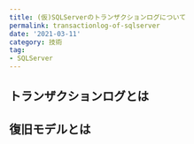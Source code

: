 ```yaml
---
title: (仮)SQLServerのトランザクションログについて
permalink: transactionlog-of-sqlserver
date: '2021-03-11'
category: 技術
tag:
- SQLServer
---
```


## トランザクションログとは

## 復旧モデルとは
